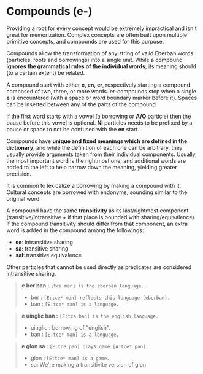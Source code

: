 # Compounds (e-)

Providing a root for every concept would be extremely impractical and isn't great for memorization.
Complex concepts are often built upon multiple primitive concepts, and compounds are used for this
purpose.

Compounds allow the transformation of any string of valid Eberban words (particles, roots and
borrowings) into a single unit. While a compound __ignores the grammatical rules of the individual
words__, its meaning should (to a certain extent) be related.

A compound start with either __e, en, er__, respectively starting a compound composed of two, three,
or more words. er-compounds stop when a single __e__ is encountered (with a space or word boundary
marker before it). Spaces can be inserted between any of the parts of the compound.

If the first word starts with a vowel (a borrowing or __A/O__ particle) then the pause before this
vowel is optional. __NI__ particles needs to be prefixed by a pause or space to not be confused with
the __en__ start.

Compounds have __unique and fixed meanings which are defined in the dictionary__, and while the
definition of each one can be arbitrary, they usually provide arguments taken from their individual
components. Usually, the most important word is the rightmost one, and additional words are added to
the left to help narrow down the meaning, yielding greater precision.

It is common to lexicalize a borrowing by making a compound with it. Cultural concepts are borrowed
with endonyms, sounding similar to the original word.

A compound have the same __transitivity__ as its last/rightmost component (transitive/intransitive +
if that place is bounded with sharing/equivalence). If the compound transitivity should differ from
that component, an extra word is added in the compound among the followings:
- __se__: intransitive sharing
- __sa__: transitive sharing
- __sai__: transitive equivalence

Other particles that cannot be used directly as predicates are considered intransitive sharing.

> __e ber ban :__ `[tca man] is the eberban language.`
> 
> - ber : `[E:tce* man] reflects this language (eberban).`
> - ban : `[E:tce* man] is a language.`

> __e uinglic ban :__ `[E:tca ban] is the english language.`
> 
> - uinglic : borrowing of "english".
> - ban : `[E:tce* man] is a language.`

> __e glon sa :__ `[E:tce pan] plays game [A:tce* pan].`
>
> - glon : `[E:tce* man] is a game.`
> - sa: We're making a transitivite version of glon.